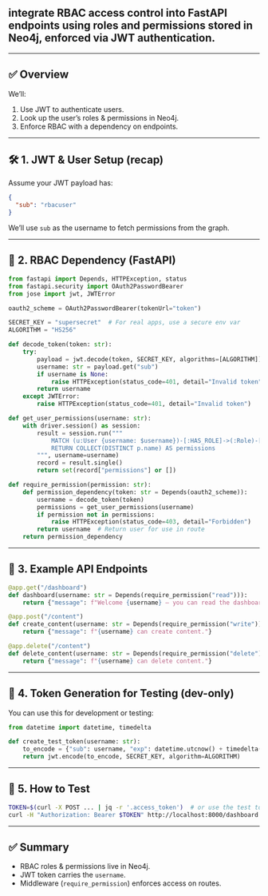 ## **integrate RBAC access control into FastAPI endpoints** using roles and permissions stored in **Neo4j**, enforced via **JWT authentication**.

---

## ✅ Overview

We’ll:

1. Use JWT to authenticate users.
2. Look up the user’s roles & permissions in Neo4j.
3. Enforce RBAC with a dependency on endpoints.

---

## 🛠️ 1. JWT & User Setup (recap)

Assume your JWT payload has:

```json
{
  "sub": "rbacuser"
}
```

We’ll use `sub` as the username to fetch permissions from the graph.

---

## 🧱 2. RBAC Dependency (FastAPI)

```python
from fastapi import Depends, HTTPException, status
from fastapi.security import OAuth2PasswordBearer
from jose import jwt, JWTError

oauth2_scheme = OAuth2PasswordBearer(tokenUrl="token")

SECRET_KEY = "supersecret"  # For real apps, use a secure env var
ALGORITHM = "HS256"

def decode_token(token: str):
    try:
        payload = jwt.decode(token, SECRET_KEY, algorithms=[ALGORITHM])
        username: str = payload.get("sub")
        if username is None:
            raise HTTPException(status_code=401, detail="Invalid token")
        return username
    except JWTError:
        raise HTTPException(status_code=401, detail="Invalid token")

def get_user_permissions(username: str):
    with driver.session() as session:
        result = session.run("""
            MATCH (u:User {username: $username})-[:HAS_ROLE]->(:Role)-[:HAS_PERMISSION]->(p:Permission)
            RETURN COLLECT(DISTINCT p.name) AS permissions
        """, username=username)
        record = result.single()
        return set(record["permissions"] or [])

def require_permission(permission: str):
    def permission_dependency(token: str = Depends(oauth2_scheme)):
        username = decode_token(token)
        permissions = get_user_permissions(username)
        if permission not in permissions:
            raise HTTPException(status_code=403, detail="Forbidden")
        return username  # Return user for use in route
    return permission_dependency
```

---

## 🚀 3. Example API Endpoints

```python
@app.get("/dashboard")
def dashboard(username: str = Depends(require_permission("read"))):
    return {"message": f"Welcome {username} — you can read the dashboard."}

@app.post("/content")
def create_content(username: str = Depends(require_permission("write"))):
    return {"message": f"{username} can create content."}

@app.delete("/content")
def delete_content(username: str = Depends(require_permission("delete"))):
    return {"message": f"{username} can delete content."}
```

---

## 🔐 4. Token Generation for Testing (dev-only)

You can use this for development or testing:

```python
from datetime import datetime, timedelta

def create_test_token(username: str):
    to_encode = {"sub": username, "exp": datetime.utcnow() + timedelta(hours=1)}
    return jwt.encode(to_encode, SECRET_KEY, algorithm=ALGORITHM)
```

---

## 🧪 5. How to Test

```bash
TOKEN=$(curl -X POST ... | jq -r '.access_token')  # or use the test token
curl -H "Authorization: Bearer $TOKEN" http://localhost:8000/dashboard
```

---

## ✅ Summary

* RBAC roles & permissions live in Neo4j.
* JWT token carries the `username`.
* Middleware (`require_permission`) enforces access on routes.

